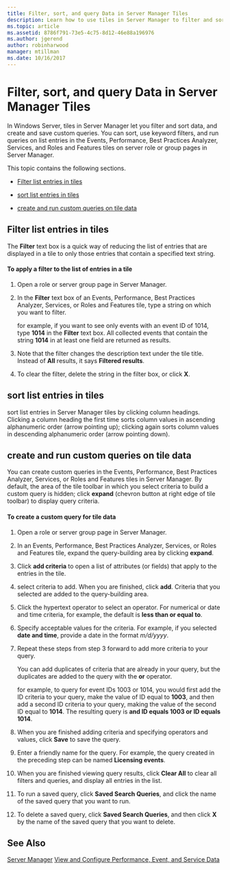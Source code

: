 ```yaml
---
title: Filter, sort, and query Data in Server Manager Tiles
description: Learn how to use tiles in Server Manager to filter and sort data, and create and save custom queries.
ms.topic: article
ms.assetid: 8786f791-73e5-4c75-8d12-46e88a196976
ms.author: jgerend
author: robinharwood
manager: mtillman
ms.date: 10/16/2017
---
```

# Filter, sort, and query Data in Server Manager Tiles



In Windows Server, tiles in Server Manager let you filter and sort data, and create and save custom queries. You can sort, use keyword filters, and run queries on list entries in the Events, Performance, Best Practices Analyzer, Services, and Roles and Features tiles on server role or group pages in Server Manager.

This topic contains the following sections.

-   [Filter list entries in tiles](#BKMK_tiles)

-   [sort list entries in tiles](#BKMK_sort)

-   [create and run custom queries on tile data](#BKMK_query)

## <a name=BKMK_tiles></a>Filter list entries in tiles
The **Filter** text box is a quick way of reducing the list of entries that are displayed in a tile to only those entries that contain a specified text string.

#### To apply a filter to the list of entries in a tile

1.  Open a role or server group page in Server Manager.

2.  In the **Filter** text box of an Events, Performance, Best Practices Analyzer, Services, or Roles and Features tile, type a string on which you want to filter.

    for example, if you want to see only events with an event ID of 1014, type **1014** in the **Filter** text box. All collected events that contain the string **1014** in at least one field are returned as results.

3.  Note that the filter changes the description text under the tile title. Instead of **All** results, it says **Filtered results**.

4.  To clear the filter, delete the string in the filter box, or click **X**.

## <a name=BKMK_sort></a>sort list entries in tiles
sort list entries in Server Manager tiles by clicking column headings. Clicking a column heading the first time sorts column values in ascending alphanumeric order (arrow pointing up); clicking again sorts column values in descending alphanumeric order (arrow pointing down).

## <a name=BKMK_query></a>create and run custom queries on tile data
You can create custom queries in the Events, Performance, Best Practices Analyzer, Services, or Roles and Features tiles in Server Manager. By default, the area of the tile toolbar in which you select criteria to build a custom query is hidden; click **expand** (chevron button at right edge of tile toolbar) to display query criteria.

#### To create a custom query for tile data

1.  Open a role or server group page in Server Manager.

2.  In an Events, Performance, Best Practices Analyzer, Services, or Roles and Features tile, expand the query-building area by clicking **expand**.

3.  Click **add criteria** to open a list of attributes (or fields) that apply to the entries in the tile.

4.  select criteria to add. When you are finished, click **add**. Criteria that you selected are added to the query-building area.

5.  Click the hypertext operator to select an operator. For numerical or date and time criteria, for example, the default is **less than or equal to**.

6.  Specify acceptable values for the criteria. For example, if you selected **date and time**, provide a date in the format *m/d/yyyy*.

7.  Repeat these steps from step 3 forward to add more criteria to your query.

    You can add duplicates of criteria that are already in your query, but the duplicates are added to the query with the **or** operator.

    for example, to query for event IDs 1003 or 1014, you would first add the ID criteria to your query, make the value of ID equal to **1003**, and then add a second ID criteria to your query, making the value of the second ID equal to **1014**. The resulting query is **and ID equals 1003 or ID equals 1014**.

8.  When you are finished adding criteria and specifying operators and values, click **Save** to save the query.

9. Enter a friendly name for the query. For example, the query created in the preceding step can be named **Licensing events**.

10. When you are finished viewing query results, click **Clear All** to clear all filters and queries, and display all entries in the list.

11. To run a saved query, click **Saved Search Queries**, and click the name of the saved query that you want to run.

12. To delete a saved query, click **Saved Search Queries**, and then click **X** by the name of the saved query that you want to delete.

## See Also
[Server Manager](server-manager.md)
[View and Configure Performance, Event, and Service Data](view-and-configure-performance-event-and-service-data.md)




